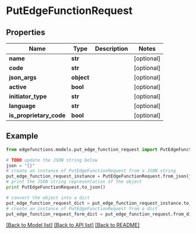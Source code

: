 # PutEdgeFunctionRequest


## Properties
Name | Type | Description | Notes
------------ | ------------- | ------------- | -------------
**name** | **str** |  | [optional] 
**code** | **str** |  | [optional] 
**json_args** | **object** |  | [optional] 
**active** | **bool** |  | [optional] 
**initiator_type** | **str** |  | [optional] 
**language** | **str** |  | [optional] 
**is_proprietary_code** | **bool** |  | [optional] 

## Example

```python
from edgefunctions.models.put_edge_function_request import PutEdgeFunctionRequest

# TODO update the JSON string below
json = "{}"
# create an instance of PutEdgeFunctionRequest from a JSON string
put_edge_function_request_instance = PutEdgeFunctionRequest.from_json(json)
# print the JSON string representation of the object
print PutEdgeFunctionRequest.to_json()

# convert the object into a dict
put_edge_function_request_dict = put_edge_function_request_instance.to_dict()
# create an instance of PutEdgeFunctionRequest from a dict
put_edge_function_request_form_dict = put_edge_function_request.from_dict(put_edge_function_request_dict)
```
[[Back to Model list]](../README.md#documentation-for-models) [[Back to API list]](../README.md#documentation-for-api-endpoints) [[Back to README]](../README.md)


